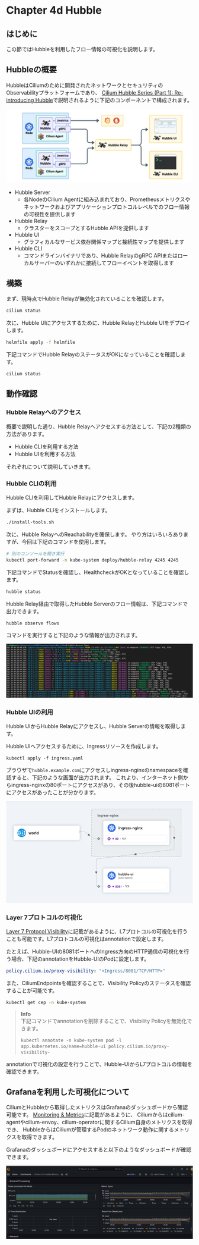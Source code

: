 # Chapter 4d Hubble

## はじめに

この節ではHubbleを利用したフロー情報の可視化を説明します。

## Hubbleの概要

HubbleはCiliumのために開発されたネットワークとセキュリティのObservabilityプラットフォームであり、
[Cilium Hubble Series (Part 1): Re-introducing Hubble](https://isovalent.com/blog/post/hubble-series-re-introducing-hubble/)で説明されるように下記のコンポーネントで構成されます。

![](image/ch04_hubble-components_01.png)

- Hubble Server
  - 各NodeのCilium Agentに組み込まれており、Prometheusメトリクスやネットワークおよびアプリケーションプロトコルレベルでのフロー情報の可視性を提供します
- Hubble Relay
  - クラスターをスコープとするHubble APIを提供します
- Hubble UI
  - グラフィカルなサービス依存関係マップと接続性マップを提供します
- Hubble CLI
  - コマンドラインバイナリであり、Hubble RelayのgRPC APIまたはローカルサーバーのいずれかに接続してフローイベントを取得します


## 構築

まず、現時点でHubble Relayが無効化されていることを確認します。

```bash
cilium status
```

次に、Hubble UIにアクセスするために、Hubble RelayとHubble UIをデプロイします。

```bash
helmfile apply -f helmfile
```

下記コマンドでHubble RelayのステータスがOKになっていることを確認します。

```bash
cilium status
```

## 動作確認

### Hubble Relayへのアクセス

概要で説明した通り、Hubble Relayへアクセスする方法として、下記の2種類の方法があります。

- Hubble CLIを利用する方法
- Hubble UIを利用する方法

それぞれについて説明していきます。

### Hubble CLIの利用

Hubble CLIを利用してHubble Relayにアクセスします。

まずは、Hubble CLIをインストールします。

```bash
./install-tools.sh
```

次に、Hubble RelayへのReachabilityを確保します。
やり方はいろいろありますが、今回は下記のコマンドを使用します。

```bash
# 別のコンソールを開き実行
kubectl port-forward -n kube-system deploy/hubble-relay 4245 4245
```

下記コマンドでStatusを確認し、HealthcheckがOKとなっていることを確認します。

```bash
hubble status
```

Hubble Relay経由で取得したHubble Serverのフロー情報は、下記コマンドで出力できます。

```bash
hubble observe flows
```

コマンドを実行すると下記のような情報が出力されます。

![](./image/ch04_hubble-observe-flows_01.png)

### Hubble UIの利用

Hubble UIからHubble Relayにアクセスし、Hubble Serverの情報を取得します。

Hubble UIへアクセスするために、Ingressリソースを作成します。

```
kubectl apply -f ingress.yaml
```

ブラウザで`hubble.example.com`にアクセスしingress-nginxのnamespaceを確認すると、下記のような画面が出力されます。
これより、インターネット側からingress-nginxの80ポートにアクセスがあり、その後hubble-uiの8081ポートにアクセスがあったことが分かります。

![](./image/ch04_hubble-ui_01.png)

### Layer 7プロトコルの可視化

[Layer 7 Protocol Visibility](https://docs.cilium.io/en/latest/observability/visibility/#layer-7-protocol-visibility)に記載があるように、L7プロトコルの可視化を行うことも可能です。L7プロトコルの可視化はannotationで設定します。

たとえば、Hubble-UIの8081ポートへのIngress方向のHTTP通信の可視化を行う場合、下記のannotationをHubble-UIのPodに設定します。

```yaml
policy.cilium.io/proxy-visibility: "<Ingress/8081/TCP/HTTP>"
```

また、CiliumEndpointsを確認することで、Visibility Policyのステータスを確認することが可能です。

```bash
kubectl get cep -n kube-system
```

> **Info**  
> 下記コマンドでannotationを削除することで、Visibility Policyを無効化できます。
> ```
> kubectl annotate -n kube-system pod -l app.kubernetes.io/name=hubble-ui policy.cilium.io/proxy-visibility-
> ```

annotationで可視化の設定を行うことで、Hubble-UIからL7プロトコルの情報を確認できます。

## Grafanaを利用した可視化について

CiliumとHubbleから取得したメトリクスはGrafanaのダッシュボードから確認可能です。
[Monitoring & Metrics](https://docs.cilium.io/en/stable/observability/metrics/)に記載があるように、
Ciliumからはcilium-agentやcilium-envoy、cilium-operatorに関するCilium自身のメトリクスを取得でき、
HubbleからはCiliumが管理するPodのネットワーク動作に関するメトリクスを取得できます。

Grafanaのダッシュボードにアクセスすると以下のようなダッシュボードが確認できます。

![](./image/ch04_hubble-grafana_01.png)
